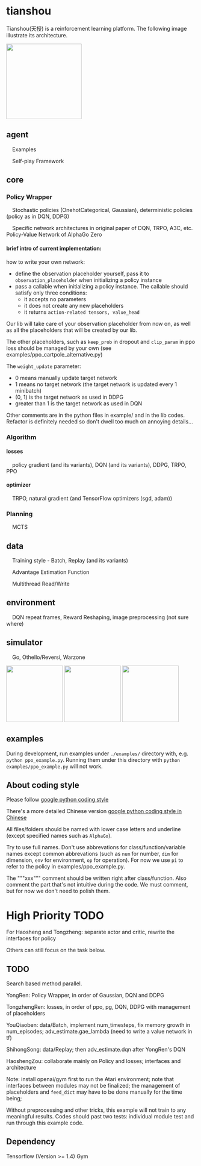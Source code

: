 # tianshou
Tianshou(天授) is a reinforcement learning platform. The following image illustrate its architecture.

<img src="https://github.com/sproblvem/tianshou/blob/master/docs/figures/tianshou_architecture.png" height="200"/>

## agent
&nbsp;&nbsp;&nbsp;&nbsp;Examples

&nbsp;&nbsp;&nbsp;&nbsp;Self-play Framework

## core

### Policy Wrapper
&nbsp;&nbsp;&nbsp;&nbsp;Stochastic policies (OnehotCategorical, Gaussian), deterministic policies (policy as in DQN, DDPG)

&nbsp;&nbsp;&nbsp;&nbsp;Specific network architectures in original paper of DQN, TRPO, A3C, etc. Policy-Value Network of AlphaGo Zero

#### brief intro of current implementation:

how to write your own network:
- define the observation placeholder yourself, pass it to `observation_placeholder` when initializing a policy instance
- pass a callable when initializing a policy instance. The callable should satisfy only three conditions:
    - it accepts no parameters
    - it does not create any new placeholders
    - it returns `action-related tensors, value_head`

Our lib will take care of your observation placeholder from now on, as well as
all the placeholders that will be created by our lib.

The other placeholders, such as `keep_prob` in dropout and `clip_param` in ppo loss
should be managed by your own (see examples/ppo_cartpole_alternative.py)

The `weight_update` parameter:
- 0 means manually update target network
- 1 means no target network (the target network is updated every 1 minibatch)
- (0, 1) is the target network as used in DDPG
- greater than 1 is the target network as used in DQN

Other comments are in the python files in example/ and in the lib codes.
Refactor is definitely needed so don't dwell too much on annoying details...

### Algorithm

#### losses
&nbsp;&nbsp;&nbsp;&nbsp;policy gradient (and its variants), DQN (and its variants), DDPG, TRPO, PPO

#### optimizer
&nbsp;&nbsp;&nbsp;&nbsp;TRPO, natural gradient (and TensorFlow optimizers (sgd, adam))

### Planning
&nbsp;&nbsp;&nbsp;&nbsp;MCTS

## data
&nbsp;&nbsp;&nbsp;&nbsp;Training style - Batch, Replay (and its variants)

&nbsp;&nbsp;&nbsp;&nbsp;Advantage Estimation Function

&nbsp;&nbsp;&nbsp;&nbsp;Multithread Read/Write

## environment
&nbsp;&nbsp;&nbsp;&nbsp;DQN repeat frames, Reward Reshaping, image preprocessing (not sure where)

## simulator
&nbsp;&nbsp;&nbsp;&nbsp;Go, Othello/Reversi, Warzone

<img src="https://github.com/sproblvem/tianshou/blob/master/docs/figures/go.png" height="150"/> <img src="https://github.com/sproblvem/tianshou/blob/master/docs/figures/reversi.jpg" height="150"/> <img src="https://github.com/sproblvem/tianshou/blob/master/docs/figures/warzone.jpg" height="150"/>

## examples

During development, run examples under `./examples/` directory with, e.g. `python ppo_example.py`.
Running them under this directory with `python examples/ppo_example.py` will not work.


## About coding style

Please follow [google python coding style](https://google.github.io/styleguide/pyguide.html)

There's a more detailed Chinese version [google python coding style in Chinese](http://www.runoob.com/w3cnote/google-python-styleguide.html)

All files/folders should be named with lower case letters and underline (except specified names such as `AlphaGo`).

Try to use full names. Don't use abbrevations for class/function/variable names except common abbrevations (such as `num` for number, `dim` for dimension, `env` for environment, `op` for operation). For now we use `pi` to refer to the policy in examples/ppo_example.py.

The """xxx""" comment should be written right after class/function. Also comment the part that's not intuitive during the code. We must comment, but for now we don't need to polish them.

# High Priority TODO

For Haosheng and Tongzheng: separate actor and critic, rewrite the interfaces for policy

Others can still focus on the task below.

## TODO
Search based method parallel.

YongRen: Policy Wrapper, in order of Gaussian, DQN and DDPG

TongzhengRen: losses, in order of ppo, pg, DQN, DDPG with management of placeholders

YouQiaoben: data/Batch, implement num_timesteps, fix memory growth in num_episodes; adv_estimate.gae_lambda (need to write a value network in tf)

ShihongSong: data/Replay; then adv_estimate.dqn after YongRen's DQN

HaoshengZou: collaborate mainly on Policy and losses; interfaces and architecture

Note: install openai/gym first to run the Atari environment; note that interfaces between modules may not be finalized; the management of placeholders and `feed_dict` may have to be done manually for the time being;

Without preprocessing and other tricks, this example will not train to any meaningful results. Codes should past two tests: individual module test and run through this example code.

## Dependency
Tensorflow (Version >= 1.4)
Gym
